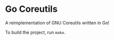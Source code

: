 # Go Coreutils

A reimplementation of GNU Coreutils written in Go!

To build the project, run `make`.
